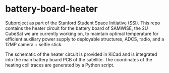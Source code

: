 # battery-board-heater
Subproject as part of the Stanford Student Space Initiative (SSI). This repo contains the heater circuit for the battery board of SAMWISE, the 2U CubeSat we are currently working on, to maintain optimal temperature for efficient auxiliary power supply to deployable structures, ADCS, radio, and a 12MP camera + selfie stick.

The schematic of the heater circuit is provided in KiCad and is integrated into the main battery board PCB of the satellite. The coordinates of the heating coil traces are generated by a Python script. 
